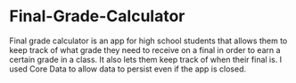 # Final-Grade-Calculator
Final grade calculator is an app for high school students that allows them to keep track of what grade they need to receive on a final in order to earn a certain grade in a class. It also lets them keep track of when their final is. I used Core Data to allow data to persist even if the app is closed.


